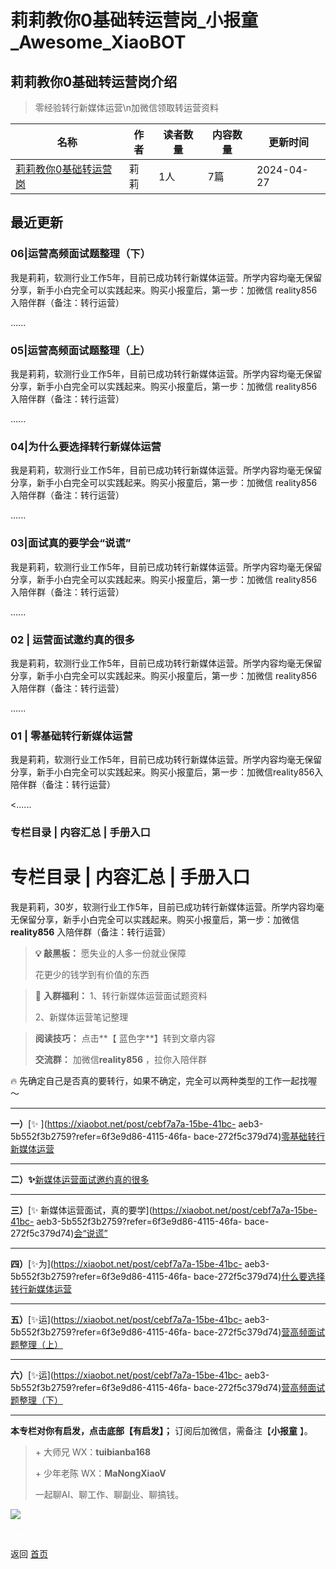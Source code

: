 # 莉莉教你0基础转运营岗_小报童_Awesome_XiaoBOT

## 莉莉教你0基础转运营岗介绍
> 零经验转行新媒体运营\n加微信领取转运营资料  
  


|名称|作者|读者数量|内容数量|更新时间|
|---|---|---|---|---|
|[莉莉教你0基础转运营岗](https://xiaobot.net/p/tuibianba168?refer=9c3f1c95-a052-465a-9902-f6d75080262a)|莉莉|1人|7篇|2024-04-27|

## 最近更新
### 06|运营高频面试题整理（下）

我是莉莉，软测行业工作5年，目前已成功转行新媒体运营。所学内容均毫无保留分享，新手小白完全可以实践起来。购买小报童后，第一步：加微信
reality856入陪伴群（备注：转行运营）

......

### 05|运营高频面试题整理（上）

我是莉莉，软测行业工作5年，目前已成功转行新媒体运营。所学内容均毫无保留分享，新手小白完全可以实践起来。购买小报童后，第一步：加微信
reality856入陪伴群（备注：转行运营）

......

### 04|为什么要选择转行新媒体运营

我是莉莉，软测行业工作5年，目前已成功转行新媒体运营。所学内容均毫无保留分享，新手小白完全可以实践起来。购买小报童后，第一步：加微信
reality856入陪伴群（备注：转行运营）

......

### 03|面试真的要学会“说谎”

我是莉莉，软测行业工作5年，目前已成功转行新媒体运营。所学内容均毫无保留分享，新手小白完全可以实践起来。购买小报童后，第一步：加微信
reality856入陪伴群（备注：转行运营）

......

### 02 | 运营面试邀约真的很多

我是莉莉，软测行业工作5年，目前已成功转行新媒体运营。所学内容均毫无保留分享，新手小白完全可以实践起来。购买小报童后，第一步：加微信
reality856入陪伴群（备注：转行运营）

......

### 01 | 零基础转行新媒体运营

我是莉莉，软测行业工作5年，目前已成功转行新媒体运营。所学内容均毫无保留分享，新手小白完全可以实践起来。购买小报童后，第一步：加微信reality856入陪伴群（备注：转行运营）

<......

### 专栏目录 | 内容汇总 | 手册入口

# 专栏目录 | 内容汇总 | 手册入口

我是莉莉，30岁，软测行业工作5年，目前已成功转行新媒体运营。所学内容均毫无保留分享，新手小白完全可以实践起来。购买小报童后，第一步：加微信
**reality856** 入陪伴群（备注：转行运营）

> **💡 敲黑板：** 愿失业的人多一份就业保障
>
> 花更少的钱学到有价值的东西

> 🎉 **入群福利：** 1、转行新媒体运营面试题资料
>
> 2、新媒体运营笔记整理

> **阅读技巧：** 点击**【 蓝色字**】转到文章内容
>
> **交流群：** 加微信**reality856** ，拉你入陪伴群

🔥 先确定自己是否真的要转行，如果不确定，完全可以两种类型的工作一起找喔～

* * *

**一）**[✨️ ](https://xiaobot.net/post/cebf7a7a-15be-41bc-
aeb3-5b552f3b2759?refer=6f3e9d86-4115-46fa-
bace-272f5c379d74)[零基础转行新媒体运营](https://xiaobot.net/post/3ab99600-2299-4fb7-93fd-310bb9d0af3f?refer=07cfef32-d8c2-4d80-8888-129c1d1d0f99)

* * *

**二）✨️**[新媒体运营面试邀约真的很多](https://xiaobot.net/post/ad58e78b-a395-40d8-a98c-ab90320cc950?refer=07cfef32-d8c2-4d80-8888-129c1d1d0f99)

* * *

**三）**[✨️ 新媒体运营面试，真的要学](https://xiaobot.net/post/cebf7a7a-15be-41bc-
aeb3-5b552f3b2759?refer=6f3e9d86-4115-46fa-
bace-272f5c379d74)[会“说谎”](https://xiaobot.net/post/90ae3a7d-87ba-40ff-85fa-7f17962d299f?refer=07cfef32-d8c2-4d80-8888-129c1d1d0f99)

* * *

**四）**[✨️为](https://xiaobot.net/post/cebf7a7a-15be-41bc-
aeb3-5b552f3b2759?refer=6f3e9d86-4115-46fa-
bace-272f5c379d74)[什么要选择转行新媒体运营](https://xiaobot.net/post/28cea5be-2bec-414e-b69a-1f35766e2a15?refer=07cfef32-d8c2-4d80-8888-129c1d1d0f99)

* * *

**五）**[✨️运](https://xiaobot.net/post/cebf7a7a-15be-41bc-
aeb3-5b552f3b2759?refer=6f3e9d86-4115-46fa-
bace-272f5c379d74)[营高频面试题整理（上）](https://xiaobot.net/post/3dfadd1c-f403-4ded-a97e-c61957eda0f5?refer=07cfef32-d8c2-4d80-8888-129c1d1d0f99)

* * *

**六）**[✨️运](https://xiaobot.net/post/cebf7a7a-15be-41bc-
aeb3-5b552f3b2759?refer=6f3e9d86-4115-46fa-
bace-272f5c379d74)[营高频面试题整理（下）](https://xiaobot.net/post/35359ad3-93cc-4e87-8906-d80eb414af4e?refer=07cfef32-d8c2-4d80-8888-129c1d1d0f99)

* * *

**本专栏对你有启发，点击底部【有启发】；** 订阅后加微信，需备注【**小报童** 】。

> \+ 大师兄 WX：**tuibianba168**
>
> \+ 少年老陈 WX：**MaNongXiaoV**
>
> 一起聊AI、聊工作、聊副业、聊搞钱。

![](https://static.xiaobot.net/file/2024-04-10/503709/9f04849a13e5dafe688ee8eb5348af98.png)


<a href="https://github.com/Reno9527/awesome-xiaobot" style="color: white; text-decoration: none;">awesome-xiaobot</a>

返回 [首页](../README.md)
